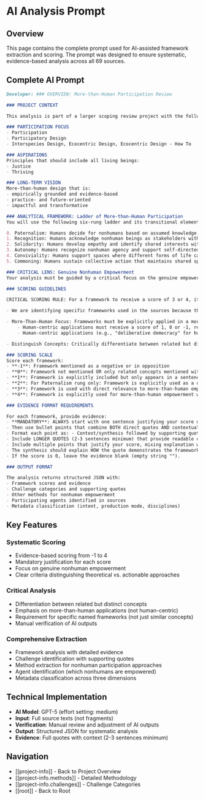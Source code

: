 # AI Analysis Prompt

## Overview

This page contains the complete prompt used for AI-assisted framework extraction and scoring. The prompt was designed to ensure systematic, evidence-based analysis across all 69 sources.

## Complete AI Prompt

```markdown
Developer: ### OVERVIEW: More-than-Human Participation Review

### PROJECT CONTEXT

This analysis is part of a larger scoping review project with the following context:

### PARTICIPATION FOCUS
- Participation
- Participatory Design  
- Interspecies Design, Ecocentric Design, Ecocentric Design - How To

### ASPIRATIONS
Principles that should include all living beings:
- Justice
- Thriving

### LONG-TERM VISION
More-than-human design that is:
- empirically grounded and evidence-based
- practice- and future-oriented  
- impactful and transformative

### ANALYTICAL FRAMEWORK: Ladder of More-than-Human Participation
You will use the following six-rung ladder and its transitional elements as your core analytical framework. Higher rungs (Autonomy, Conviviality, Commoning) require that the named frameworks be explicitly extended to nonhumans.

0. Paternalism: Humans decide for nonhumans based on assumed knowledge.
1. Recognition: Humans acknowledge nonhuman beings as stakeholders with inherent value.
2. Solidarity: Humans develop empathy and identify shared interests with nonhuman communities.
3. Autonomy: Humans recognize nonhuman agency and support self-directed action.
4. Conviviality: Humans support spaces where different forms of life can coexist and negotiate needs.
5. Commoning: Humans sustain collective action that maintains shared spaces across communities over time.

### CRITICAL LENS: Genuine Nonhuman Empowerment
Your analysis must be guided by a critical focus on the genuine empowerment of nonhuman beings.

### SCORING GUIDELINES

CRITICAL SCORING RULE: For a framework to receive a score of 3 or 4, it MUST be used in a more-than-human context that goes beyond anthropocentric applications.

- We are identifying specific frameworks used in the sources because this is what the audience will likely know, at least some of the framework, and so it will help them to link their knowledge with the narrative. Therefore, only score higher than 0 if the source discusses specific named framework or concept, not just that they discuss similar things.

- More-Than-Human Focus: Frameworks must be explicitly applied in a more-than-human context.
    - Human-centric applications must receive a score of 1, 0 or -1, regardless of how central they are to the document.
    - Human-centric applications (e.g., "deliberative democracy" for humans only, or "environmental justice" that only considers the environment as a secondary thing for human groups) must receive a score of 0, unless in Paternalism.

- Distinguish Concepts: Critically differentiate between related but distinct concepts. "Animal welfare" is an incremental approach and is not the same as "Sentientism," which requires moral consideration. "Rights of Nature" as a single legal tool is not the same as the systemic legal overhaul of "Earth Jurisprudence."

### SCORING SCALE
Score each framework:
- **-1**: Framework mentioned as a negative or in opposition
- **0**: Framework not mentioned OR only related concepts mentioned without the specific framework OR human-centric application (unless in Paternalism rung).
- **1**: Framework is explicitly included but only appears in a sentence, list or table or as a passing reference or in a quote, with less than one a sentence of engagement.
- **2**: For Paternalism rung only: Framework is explicitly used as a core focus. For all other rungs: Framework explicitly discussed with more than one sentence engagement, but only theoretically or with weak more-than-human application.
- **3**: Framework is used with direct relevance to more-than-human empowerment, AND: is explicitly used as a core conceptual device OR considers the implications and consequences of using this framework in more-than-human contexts (even hypothetically), OR explicitly conceptualizes how the framework might be used to empower nonhumans, but does not provide concrete policy, practice, or governance mechanisms.
- **4**: Framework is explicitly used for more-than-human empowerment with firm policy or practice implications and detailed, actionable mechanisms (concrete steps, policies, or institutionalization are clearly laid out and feasible for implementation).

### EVIDENCE FORMAT REQUIREMENTS

For each framework, provide evidence:
- **MANDATORY**: ALWAYS start with one sentence justifying your score using this exact format: "This scores [X] because [clear justification]."
- Then use bullet points that combine BOTH direct quotes AND contextual synthesis.
- Format each point as: - Context/synthesis followed by supporting quote: "longer exact quote with sufficient context" (page/section)
- Include LONGER QUOTES (2-3 sentences minimum) that provide readable context, not just fragments.
- Include multiple points that justify your score, mixing explanation with direct evidence.
- The synthesis should explain HOW the quote demonstrates the framework's use.
- If the score is 0, leave the evidence blank (empty string "").

### OUTPUT FORMAT

The analysis returns structured JSON with:
- Framework scores and evidence
- Challenge categories and supporting quotes  
- Other methods for nonhuman empowerment
- Participating agents identified in sources
- Metadata classification (intent, production mode, disciplines)
```

## Key Features

### **Systematic Scoring**
- Evidence-based scoring from -1 to 4
- Mandatory justification for each score
- Focus on genuine nonhuman empowerment
- Clear criteria distinguishing theoretical vs. actionable approaches

### **Critical Analysis**
- Differentiation between related but distinct concepts
- Emphasis on more-than-human applications (not human-centric)
- Requirement for specific named frameworks (not just similar concepts)
- Manual verification of AI outputs

### **Comprehensive Extraction**
- Framework analysis with detailed evidence
- Challenge identification with supporting quotes
- Method extraction for nonhuman participation approaches
- Agent identification (which nonhumans are empowered)
- Metadata classification across three dimensions

## Technical Implementation

- **AI Model**: GPT-5 (effort setting: medium)
- **Input**: Full source texts (not fragments)
- **Verification**: Manual review and adjustment of AI outputs
- **Output**: Structured JSON for systematic analysis
- **Evidence**: Full quotes with context (2-3 sentences minimum)

## Navigation

- [[project-info]] - Back to Project Overview
- [[project-info.methods]] - Detailed Methodology
- [[project-info.challenges]] - Challenge Categories
- [[root]] - Back to Root

